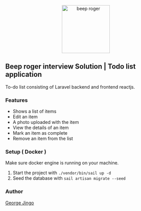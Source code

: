 <p align="center"><a href="https://beeproger.com" target="_blank"><img src="https://media.licdn.com/dms/image/C4E0BAQFtygilGPMZ3Q/company-logo_200_200/0/1661769361303?e=2147483647&v=beta&t=jZGOUjxkqiGFr3OpfD40J31zr4Fxvhni9fdsUFXn9p4" width="150" alt="beep roger"></a></p>


## Beep roger interview Solution | Todo list application
To-do list consisting of Laravel backend and frontend reactjs.

### Features
* Shows a list of items
* Edit an item
* A photo uploaded with the item
* View the details of an item
* Mark an item as complete
* Remove an item from the list

### Setup ( Docker )
Make sure docker engine is running on your machine.

1. Start the project with ```./vendor/bin/sail up -d```
2. Seed the database with ```sail artisan migrate --seed```



### Author
<a href="https://beeproger.com" target="_blank">George Jingo</a>
